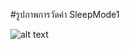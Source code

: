 #รูปภาพการวัดค่า SleepMode1

![alt text](https://github.com/Tigerkittipop/Modifyproject/blob/master/Sleep%10Mode1.jpg)
